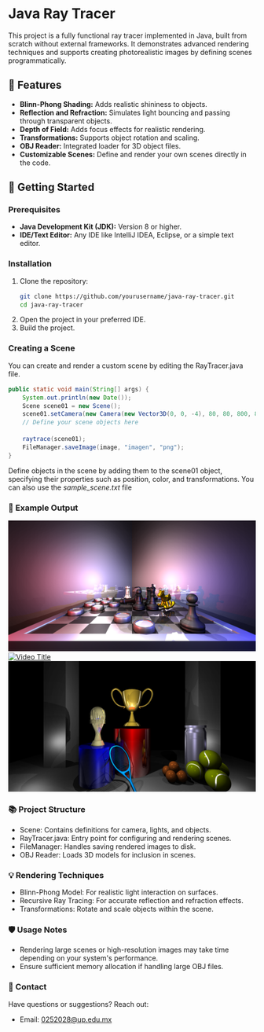 # Java Ray Tracer

This project is a fully functional ray tracer implemented in Java, built from scratch without external frameworks. It demonstrates advanced rendering techniques and supports creating photorealistic images by defining scenes programmatically.

## 🌟 Features
- **Blinn-Phong Shading:** Adds realistic shininess to objects.
- **Reflection and Refraction:** Simulates light bouncing and passing through transparent objects.
- **Depth of Field:** Adds focus effects for realistic rendering.
- **Transformations:** Supports object rotation and scaling.
- **OBJ Reader:** Integrated loader for 3D object files.
- **Customizable Scenes:** Define and render your own scenes directly in the code.

## 🚀 Getting Started

### Prerequisites
- **Java Development Kit (JDK):** Version 8 or higher.
- **IDE/Text Editor:** Any IDE like IntelliJ IDEA, Eclipse, or a simple text editor.

### Installation
1. Clone the repository:
   ```bash
   git clone https://github.com/yourusername/java-ray-tracer.git
   cd java-ray-tracer
2. Open the project in your preferred IDE.
3. Build the project.

### Creating a Scene
You can create and render a custom scene by editing the RayTracer.java file.

```java
public static void main(String[] args) {
    System.out.println(new Date());
    Scene scene01 = new Scene();
    scene01.setCamera(new Camera(new Vector3D(0, 0, -4), 80, 80, 800, 800, 2, 60));
    // Define your scene objects here

    raytrace(scene01);
    FileManager.saveImage(image, "imagen", "png");
}
```

Define objects in the scene by adding them to the scene01 object, specifying their properties such as position, color, and transformations.
You can also use the *sample_scene.txt* file

### 🎨 Example Output
![Rendered Scene Example](./assets/Render1.png)
[![Video Title](https://img.youtube.com/vi/Nh4iuYeb88w.jpg)](https://www.youtube.com/watch?v=Nh4iuYeb88w)
![Rendered Scene Example](./assets/Render2.png)

### 📚 Project Structure
- Scene: Contains definitions for camera, lights, and objects.
- RayTracer.java: Entry point for configuring and rendering scenes.
- FileManager: Handles saving rendered images to disk.
- OBJ Reader: Loads 3D models for inclusion in scenes.

### 💡 Rendering Techniques
- Blinn-Phong Model: For realistic light interaction on surfaces.
- Recursive Ray Tracing: For accurate reflection and refraction effects.
- Transformations: Rotate and scale objects within the scene.

### 🛡️ Usage Notes
- Rendering large scenes or high-resolution images may take time depending on your system's performance.
- Ensure sufficient memory allocation if handling large OBJ files.

### 📧 Contact
Have questions or suggestions? Reach out:
- Email: 0252028@up.edu.mx
  
